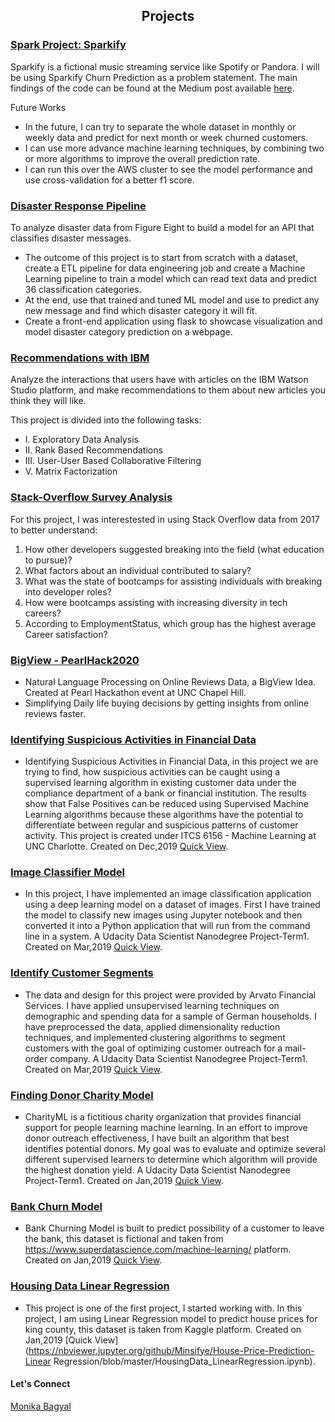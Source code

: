 <h2 align="center">Projects</h2>


### [Spark Project: Sparkify](https://github.com/Minsifye/Sparkify)

Sparkify is a fictional music streaming service like Spotify or Pandora. I will be using Sparkify Churn Prediction as a problem statement. The main findings of the code can be found at the Medium post available [here](https://medium.com/@monika.bagyal/how-to-predict-customer-churn-using-machine-learning-model-on-spark-99f5277993b7).

Future Works
- In the future, I can try to separate the whole dataset in monthly or weekly data and predict for next month or week churned customers.
- I can use more advance machine learning techniques, by combining two or more algorithms to improve the overall prediction rate.
- I can run this over the AWS cluster to see the model performance and use cross-validation for a better f1 score.




### [Disaster Response Pipeline](https://github.com/Minsifye/Disaster_Response_Project)

To analyze disaster data from Figure Eight to build a model for an API that classifies disaster messages.

- The outcome of this project is to start from scratch with a dataset, create a ETL pipeline for data engineering job and create a Machine Learning pipeline to train a model which can read text data and predict 36 classification categories.
- At the end, use that trained and tuned ML model and use to predict any new message and find which disaster category it will fit.
- Create a front-end application using flask to showcase visualization and model disaster category prediction on a webpage.


### [Recommendations with IBM](https://github.com/Minsifye/Recommendations_with_IBM/blob/master/Recommendations_with_IBM.ipynb)

Analyze the interactions that users have with articles on the IBM Watson Studio platform, and make recommendations to them about new articles you think they will like.

This project is divided into the following tasks:

- I. Exploratory Data Analysis
- II. Rank Based Recommendations
- III. User-User Based Collaborative Filtering
- V. Matrix Factorization


### [Stack-Overflow Survey Analysis](https://github.com/Minsifye/Stack-Overflow-Survey-Data-Analysis/blob/master/StackOverflow_DataAnalysis_FirstLook.ipynb)

For this project, I was interestested in using Stack Overflow data from 2017 to better understand:

1. How other developers suggested breaking into the field (what education to pursue)?
2. What factors about an individual contributed to salary?
3. What was the state of bootcamps for assisting individuals with breaking into developer roles?
4. How were bootcamps assisting with increasing diversity in tech careers?
5. According to EmploymentStatus, which group has the highest average Career satisfaction?


### [BigView - PearlHack2020](https://minsifye.github.io/BigView/)
- Natural Language Processing on Online Reviews Data, a BigView Idea. Created at Pearl Hackathon event at UNC Chapel Hill.
- Simplifying Daily life buying decisions by getting insights from online reviews faster.


### [Identifying Suspicious Activities in Financial Data](https://github.com/Minsifye/Identifying-Suspicious-Activities-in-Financial-Data/blob/master/Identifying_Suspicious_Activities_In_Financial_Data.ipynb) 
- Identifying Suspicious Activities in Financial Data, in this project we are trying to find, how suspicious activities can be caught using a supervised learning algorithm in existing customer data under the compliance department of a bank or financial institution. The results show that False Positives can be reduced using Supervised Machine Learning algorithms because these algorithms have the potential to differentiate between regular and suspicious patterns of customer activity. This project is created under ITCS 6156 - Machine Learning at UNC Charlotte. Created on Dec,2019 [Quick View](https://nbviewer.jupyter.org/github/Minsifye/Identifying-Suspicious-Activities-in-Financial-Data/blob/master/Identifying_Suspicious_Activities_In_Financial_Data.ipynb).


### [Image Classifier Model](https://github.com/Minsifye/Image-Classifier-Model/blob/master/Image%20Classifier%20Project.ipynb) 
- In this project, I have implemented an image classification application using a deep learning model on a dataset of images. First I have trained the model to classify new images using Jupyter notebook and then converted it into a Python application that will run from the command line in a system. A Udacity Data Scientist Nanodegree Project-Term1. Created on Mar,2019 [Quick View](https://nbviewer.jupyter.org/github/Minsifye/Image-Classifier-Model/blob/master/Image%20Classifier%20Project.ipynb).


### [Identify Customer Segments](https://github.com/Minsifye/Identify_Customer_Segments/blob/master/Identify_Customer_Segments.ipynb)  
- The data and design for this project were provided by Arvato Financial Services. I have applied unsupervised learning techniques on demographic and spending data for a sample of German households. I have preprocessed the data, applied dimensionality reduction techniques, and implemented clustering algorithms to segment customers with the goal of optimizing customer outreach for a mail-order company. A Udacity Data Scientist Nanodegree Project-Term1. Created on Mar,2019 [Quick View](https://nbviewer.jupyter.org/github/Minsifye/Identify_Customer_Segments/blob/master/Identify_Customer_Segments.ipynb).


### [Finding Donor Charity Model](https://github.com/Minsifye/Finding_Donors_CharityML/blob/master/Finding_Donors_CharityML.ipynb) 
- CharityML is a fictitious charity organization that provides financial support for people learning machine learning. In an effort to improve donor outreach effectiveness, I have built an algorithm that best identifies potential donors. My goal was to evaluate and optimize several different supervised learners to determine which algorithm will provide the highest donation yield. A Udacity Data Scientist Nanodegree Project-Term1. Created on Jan,2019 [Quick View](https://nbviewer.jupyter.org/github/Minsifye/Finding_Donors_CharityML/blob/master/Finding_Donors_CharityML.ipynb).



### [Bank Churn Model](https://github.com/Minsifye/Churn-Prediction-Model-for-a-Bank/blob/master/Bank_Churn_Model.ipynb) 
- Bank Churning Model is built to predict possibility of a customer to leave the bank, this dataset is fictional and taken from https://www.superdatascience.com/machine-learning/ platform. Created on Jan,2019 [Quick View](https://nbviewer.jupyter.org/github/Minsifye/Churn-Prediction-Model-for-a-Bank/blob/master/Bank_Churn_Model.ipynb).


### [Housing Data Linear Regression](https://github.com/Minsifye/House-Price-Prediction-Linear-Regression/blob/master/HousingData_LinearRegression.ipynb) 
- This project is one of the first project, I started working with. In this project, I am using Linear Regression model to predict house prices for king county, this dataset is taken from Kaggle platform. Created on Jan,2019 [Quick View](https://nbviewer.jupyter.org/github/Minsifye/House-Price-Prediction-Linear Regression/blob/master/HousingData_LinearRegression.ipynb).








#### Let's Connect


<div class="LI-profile-badge"  data-version="v1" data-size="medium" data-locale="en_US" data-type="vertical" data-theme="light" data-vanity="mbagyal"><a class="LI-simple-link" href='https://www.linkedin.com/in/mbagyal?trk=profile-badge'>Monika Bagyal</a></div>




<script type="text/javascript" src="https://platform.linkedin.com/badges/js/profile.js" async defer></script>


